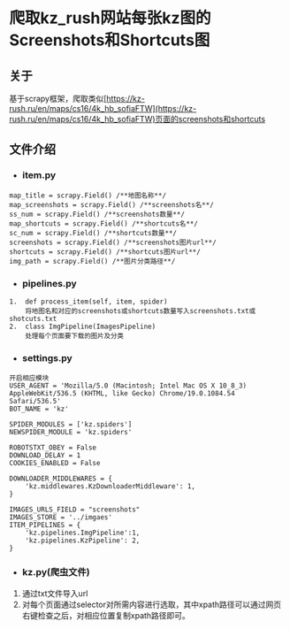 # 爬取kz_rush网站每张kz图的Screenshots和Shortcuts图
## 关于
基于scrapy框架，爬取类似[https://kz-rush.ru/en/maps/cs16/4k_hb_sofiaFTW](https://kz-rush.ru/en/maps/cs16/4k_hb_sofiaFTW)页面的screenshots和shortcuts
## 文件介绍
- ###  item.py
```
map_title = scrapy.Field() /**地图名称**/
map_screenshots = scrapy.Field() /**screenshots名**/
ss_num = scrapy.Field() /**screenshots数量**/
map_shortcuts = scrapy.Field() /**shortcuts名**/
sc_num = scrapy.Field() /**shortcuts数量**/
screenshots = scrapy.Field() /**screenshots图片url**/
shortcuts = scrapy.Field() /**shortcuts图片url**/
img_path = scrapy.Field() /**图片分类路径**/
```
- ### pipelines.py
```
1.  def process_item(self, item, spider)
    将地图名和对应的screenshots或shortcuts数量写入screenshots.txt或shotcuts.txt
2.  class ImgPipeline(ImagesPipeline)
    处理每个页面要下载的图片及分类
```
- ### settings.py
```
开启相应模块
USER_AGENT = 'Mozilla/5.0 (Macintosh; Intel Mac OS X 10_8_3) AppleWebKit/536.5 (KHTML, like Gecko) Chrome/19.0.1084.54 Safari/536.5'
BOT_NAME = 'kz'

SPIDER_MODULES = ['kz.spiders']
NEWSPIDER_MODULE = 'kz.spiders'

ROBOTSTXT_OBEY = False
DOWNLOAD_DELAY = 1
COOKIES_ENABLED = False

DOWNLOADER_MIDDLEWARES = {
    'kz.middlewares.KzDownloaderMiddleware': 1,
}

IMAGES_URLS_FIELD = "screenshots"
IMAGES_STORE = '../imgaes' 
ITEM_PIPELINES = {
    'kz.pipelines.ImgPipeline':1,
    'kz.pipelines.KzPipeline': 2,
}

```
- ### kz.py(爬虫文件)
1. 通过txt文件导入url
2. 对每个页面通过selector对所需内容进行选取，其中xpath路径可以通过网页右键检查之后，对相应位置复制xpath路径即可。